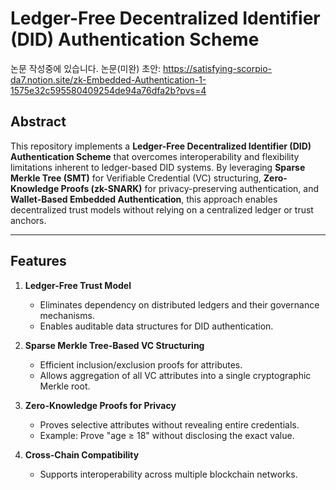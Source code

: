 # Ledger-Free Decentralized Identifier (DID) Authentication Scheme

논문 작성중에 있습니다.
논문(미완) 초안: https://satisfying-scorpio-da7.notion.site/zk-Embedded-Authentication-1-1575e32c595580409254de94a76dfa2b?pvs=4

## Abstract
This repository implements a **Ledger-Free Decentralized Identifier (DID) Authentication Scheme** that overcomes interoperability and flexibility limitations inherent to ledger-based DID systems. By leveraging **Sparse Merkle Tree (SMT)** for Verifiable Credential (VC) structuring, **Zero-Knowledge Proofs (zk-SNARK)** for privacy-preserving authentication, and **Wallet-Based Embedded Authentication**, this approach enables decentralized trust models without relying on a centralized ledger or trust anchors.

---

## Features
1. **Ledger-Free Trust Model**  
   - Eliminates dependency on distributed ledgers and their governance mechanisms.  
   - Enables auditable data structures for DID authentication.

2. **Sparse Merkle Tree-Based VC Structuring**  
   - Efficient inclusion/exclusion proofs for attributes.  
   - Allows aggregation of all VC attributes into a single cryptographic Merkle root.

3. **Zero-Knowledge Proofs for Privacy**  
   - Proves selective attributes without revealing entire credentials.  
   - Example: Prove "age ≥ 18" without disclosing the exact value.

4. **Cross-Chain Compatibility**  
   - Supports interoperability across multiple blockchain networks.


##
